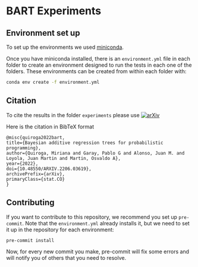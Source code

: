 # BART Experiments

## Environment set up
To set up the environments we used [miniconda](https://docs.conda.io/en/latest/miniconda.html).

Once you have miniconda installed, there is an `environment.yml` file in each folder to create an environment designed to run the tests in each one of the folders. These environments can be created from within each folder with:

```bash
conda env create -f environment.yml
```

## Citation

To cite the results in the folder `experiments` please use [![arXiv](https://img.shields.io/badge/arXiv-2206.03619-b31b1b.svg)](https://arxiv.org/abs/2206.03619)

Here is the citation in BibTeX format

```
@misc{quiroga2022bart,
title={Bayesian additive regression trees for probabilistic programming},
author={Quiroga, Miriana and Garay, Pablo G and Alonso, Juan M. and Loyola, Juan Martin and Martin, Osvaldo A},
year={2022},
doi={10.48550/ARXIV.2206.03619},
archivePrefix={arXiv},
primaryClass={stat.CO}
}
```

## Contributing

If you want to contribute to this repository, we recommend you set up `pre-commit`.
Note that the `environment.yml` already installs it, but we need to set it up in the repository for each environment:
```bash
pre-commit install
```

Now, for every new commit you make, pre-commit will fix some errors and will notify you of others that you need to resolve.
